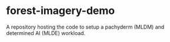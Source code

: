 # forest-imagery-demo
A repository hosting the code to setup a pachyderm (MLDM) and determined AI (MLDE) workload. 
